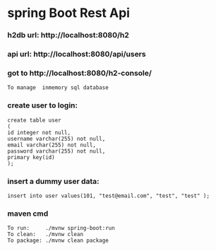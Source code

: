 # spring Boot Rest Api

###	h2db url: http://localhost:8080/h2
###	api url: http://localhost:8080/api/users

### got to http://localhost:8080/h2-console/

	To manage  inmemory sql database

### create user to login:

	create table user
	(
	id integer not null,
	username varchar(255) not null,
	email varchar(255) not null,
	password varchar(255) not null,
	primary key(id)
	);

###	insert a dummy user data:

	insert into user values(101, "test@email.com", "test", "test" );

###	maven cmd
	To run: 	./mvnw spring-boot:run
	To clean:   ./mvnw clean
	To package: ./mvnw clean package
